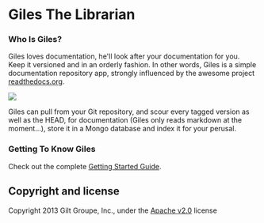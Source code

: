 # Giles The Librarian

### Who Is Giles?
Giles loves documentation, he'll look after your documentation for you. Keep it versioned and in an orderly fashion.
In other words, Giles is a simple documentation repository app, strongly influenced by the awesome project [readthedocs.org](https://github.com/rtfd/readthedocs.org).

![](http://i.imgur.com/nsY5GyA.gif)

Giles can pull from your Git repository, and scour every tagged version as well as the HEAD, for documentation (Giles only reads markdown at the moment...), store it in a Mongo database and index it for your perusal.

### Getting To Know Giles

Check out the complete [Getting Started Guide](https://github.com/yeoman/yeoman/wiki/Getting-Started).

## Copyright and license

Copyright 2013 Gilt Groupe, Inc., under the [Apache v2.0](LICENSE) license
